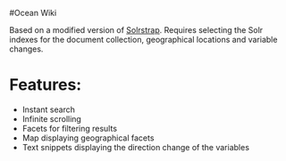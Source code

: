 #Ocean Wiki

Based on a modified version of [Solrstrap](http://fergiemcdowall.github.com/solrstrap/).
Requires selecting the Solr indexes for the document collection, geographical locations
and variable changes.


# Features:
* Instant search
* Infinite scrolling
* Facets for filtering results
* Map displaying geographical facets
* Text snippets displaying the direction change of the variables

